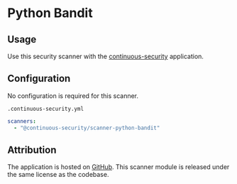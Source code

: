 # Python Bandit

## Usage

Use this security scanner with the [continuous-security](https://github.com/acodeninja/continuous-security) application.

## Configuration

No configuration is required for this scanner.

`.continuous-security.yml`
```yaml
scanners:
  - "@continuous-security/scanner-python-bandit"
```


## Attribution

The application is hosted on [GitHub](https://github.com/PyCQA/bandit).
This scanner module is released under the same license as the codebase.
